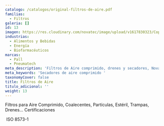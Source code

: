 ```yaml
---
catalogo: /catalogos/original-filtros-de-aire.pdf
familias:
  - Filtros
galeria: []
id: 13
imagen: https://res.cloudinary.com/novatec/image/upload/v1617830323/Copia_de_Dise%C3%B1o_sin_t%C3%ADtulo_82_tpgrxw.png
industrias:
  - Alimentos y Bebidas
  - Energía
  - Biofarmacéuticos
marcas:
  - Pall
  - Pneumatech
meta_description: 'Filtros de Aire comprimido, drenes y secadores, Novatec consultemos !!'
meta_keywords: 'Secadores de aire comprimido '
taxonomyCover: false
title: Filtros de Aire
titulo_adicional: ''
weight: 13
---
```




Filtros para Aire Comprimido, Coalecentes, Partículas, Estéril, Trampas, Drenes...
Certificaciones 






 ISO 8573-1 






